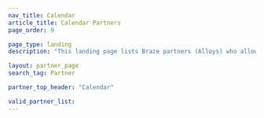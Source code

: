 ```yaml
---
nav_title: Calendar
article_title: Calendar Partners
page_order: 9

page_type: landing
description: "This landing page lists Braze partners (Alloys) who allow you to pull data from calendars to use in your personalized messaging."

layout: partner_page
search_tag: Partner

partner_top_header: "Calendar"

valid_partner_list:
---
```

